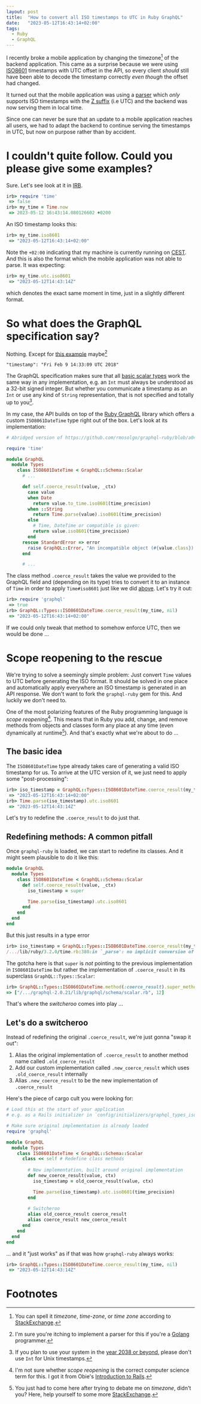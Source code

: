 ```yaml
---
layout: post
title:  "How to convert all ISO timestamps to UTC in Ruby GraphQL"
date:   "2023-05-12T16:43:14+02:00"
tags:
  - Ruby
  - GraphQL 
---
```


I recently broke a mobile application by changing the timezone[^timezone] of the backend application.
This came as a surprise because we were using [ISO8601][ISO8601] timestamps with UTC offset in the API,
so every client _should_ still have been able to decode the timestamp correctly _even though_ the offset had changed.

It turned out that the mobile application was using a [parser][ISO_INSTANT] which _only_ supports ISO timestamps
with the [Z suffix][ISO8601_Z] (i.e UTC) and the backend was now serving them in local time.

Since one can never be sure that an update to a mobile application reaches all users, we had to adapt the backend
to continue serving the timestamps in UTC, but now on purpose rather than by accident.

# I couldn't quite follow. Could you please give some examples?

Sure. Let's see look at it in [IRB][IRB].

```ruby
irb> require 'time'
 => false
irb> my_time = Time.now
 => 2023-05-12 16:43:14.080126602 +0200 
```

An ISO timestamp looks this:

```ruby
irb> my_time.iso8601
 => "2023-05-12T16:43:14+02:00" 
```

Note the `+02:00` indicating that my machine is currently running on [CEST][CEST].
And this is also the format which the mobile application was not able to parse. It was expecting:

```ruby
irb> my_time.utc.iso8601
 => "2023-05-12T14:43:14Z" 
```

which denotes the exact same moment in time, just in a slightly different format. 

# So what does the GraphQL specification say?

Nothing. Except for [this example](https://spec.graphql.org/October2021/#example-8b658) maybe[^go_parse_yourself]

```
"timestamp": "Fri Feb 9 14:33:09 UTC 2018"
```

The GraphQL specification makes sure that all [basic scalar types][GraphQL_Scalars] work the same way
in any implementation, e.g. an `Int` must always be understood as a 32-bit signed integer.
But whether you communicate a timestamp as an `Int` or use any kind of `String` representation,
that is not specified and totally up to you[^y2k38].

In my case, the API builds on top of the [Ruby GraphQL][graphql-ruby] library which offers
a custom `ISO8061DateTime` type right out of the box. Let's look at its implementation:

```ruby
# Abridged version of https://github.com/rmosolgo/graphql-ruby/blob/a048682e6d8468d16947ee1c80946dd23c5d91f9/lib/graphql/types/iso_8601_date_time.rb

require 'time'

module GraphQL
  module Types
    class ISO8601DateTime < GraphQL::Schema::Scalar
      # ...

      def self.coerce_result(value, _ctx)
        case value
        when Date
          return value.to_time.iso8601(time_precision)
        when ::String
          return Time.parse(value).iso8601(time_precision)
        else
          # Time, DateTime or compatible is given:
          return value.iso8601(time_precision)
        end
      rescue StandardError => error
        raise GraphQL::Error, "An incompatible object (#{value.class}) was given to #{self}. Make sure that only Times, Dates, DateTimes, and well-formatted Strings are used with this type. (#{error.message})"
      end

      # ...
```

The class method `.coerce_result` takes the value we provided to the GraphQL field and (depending on its type)
tries to convert it to an instance of `Time` in order to apply `Time#iso8601` just like we did
[above](#i-couldnt-quite-follow-could-you-please-give-some-examples). Let's try it out:

```ruby
irb> require 'graphql'
 => true
irb> GraphQL::Types::ISO8601DateTime.coerce_result(my_time, nil)
 => "2023-05-12T16:43:14+02:00" 
```

If we could only tweak that method to somehow enforce UTC, then we would be done ...

# Scope reopening to the rescue

We're trying to solve a seemingly simple problem: Just convert `Time` values to UTC before generating the ISO format.
It should be solved in one place and automatically apply everywhere an ISO timestamp is generated in an API response.
We don't want to fork the `graphql-ruby` gem for this. And luckily we don't need to.

One of the most polarizing features of the Ruby programming language is _scope reopening_[^scope_reopening].
This means that in Ruby you add, change, and remove methods from objects and classes
form any place at any time (even dynamically at runtime[^runtime]).
And that's exactly what we're about to do ...

## The basic idea

The `ISO8601DateTime` type already takes care of generating a valid ISO timestamp for us.
To arrive at the UTC version of it, we just need to apply some "post-processing":

```ruby
irb> iso_timestamp = GraphQL::Types::ISO8601DateTime.coerce_result(my_time, nil)
 => "2023-05-12T16:43:14+02:00" 
irb> Time.parse(iso_timestamp).utc.iso8601
 => "2023-05-12T14:43:14Z"
```

Let's try to redefine the `.coerce_result` to do just that.

## Redefining methods: A common pitfall

Once `graphql-ruby` is loaded, we can start to redefine its classes.
And it might seem plausible to do it like this:

```ruby
module GraphQL
  module Types
    class ISO8601DateTime < GraphQL::Schema::Scalar
      def self.coerce_result(value, _ctx)
        iso_timestamp = super

        Time.parse(iso_timestamp).utc.iso8601
      end
    end
  end
end
```

But this just results in a type error

```ruby
irb> iso_timestamp = GraphQL::Types::ISO8601DateTime.coerce_result(my_time, nil)
/.../lib/ruby/3.2.0/time.rb:380:in `_parse': no implicit conversion of Time into String (TypeError)
```

The gotcha here is that `super` is _not_ pointing to the previous implementation in `ISO8601DateTime`
but rather the implementation of `.coerce_result` in its superclass `GraphQL::Types::Scalar`:

```ruby
irb> GraphQL::Types::ISO8601DateTime.method(:coerce_result).super_method.source_location
=> ["/.../graphql-2.0.21/lib/graphql/schema/scalar.rb", 12]
```

That's where the _switcheroo_ comes into play ...

##  Let's do a switcheroo

Instead of redefining the original `.coerce_result`, we're just gonna "swap it out":

1. Alias the original implementation of `.coerce_result` to another method name called `.old_coerce_result`
2. Add our custom implementation called `.new_coerce_result` which uses `.old_coerce_result` internally
3. Alias `.new_coerce_result` to be the new implementation of `.coerce_result`

Here's the piece of cargo cult you were looking for:

```ruby
# Load this at the start of your application
# e.g. as a Rails initializer in `config/initializers/graphql_types_iso_8601_date_time.rb`

# Make sure original implementation is already loaded
require 'graphql'

module GraphQL
  module Types
    class ISO8601DateTime < GraphQL::Schema::Scalar
      class << self # Redefine class methods
        
        # New implementation, built around original implementation
        def new_coerce_result(value, ctx)
          iso_timestamp = old_coerce_result(value, ctx)

          Time.parse(iso_timestamp).utc.iso8601(time_precision)
        end
        
        # Switcheroo
        alias old_coerce_result coerce_result
        alias coerce_result new_coerce_result
      end
    end
  end
end
```

... and it "just works" as if that was how `graphql-ruby` always works:

```ruby
irb> GraphQL::Types::ISO8601DateTime.coerce_result(my_time, nil)
 => "2023-05-12T14:43:14Z" 
```

# Footnotes

[^timezone]: You can spell it _timezone_, _time-zone_, or _time zone_ according to [StackExchange](https://english.stackexchange.com/a/3937).
[^go_parse_yourself]: I'm sure you're itching to implement a parser for this if you're a [Golang](https://youtu.be/vcFBwt1nu2U?t=2980) programmer.
[^y2k38]: If you plan to use your system in the [year 2038 or beyond](https://en.wikipedia.org/wiki/Year_2038_problem), please don't use `Int` for Unix timestamps. 
[^scope_reopening]: I'm not sure whether _scope reopening_ is the correct computer science term for this. I got it from Obie's [Introduction to Rails](https://ruby-doc.org/docs/Introduction%20to%20Ruby%20and%20RoR%20given%20to%20the%20Agile%20Atlanta%20User%20Group/Ruby%20On%20Rails.ppt).
[^runtime]: You just had to come here after trying to debate me on _timezone_, didn't you? Here, help yourself to some more [StackExchange](https://english.stackexchange.com/a/67029).

[CEST]: https://en.wikipedia.org/wiki/Central_European_Summer_Time
[graphql-ruby]: https://github.com/rmosolgo/graphql-ruby
[GraphQL_Scalars]: https://spec.graphql.org/October2021/#sec-Scalars
[IRB]: https://de.wikipedia.org/wiki/Interactive_Ruby_Shell
[ISO8601]: https://en.wikipedia.org/wiki/ISO_8601
[ISO8601_Z]: https://en.wikipedia.org/wiki/ISO_8601#Coordinated_Universal_Time_(UTC)
[ISO_INSTANT]: https://docs.oracle.com/en/java/javase/17/docs/api/java.base/java/time/format/DateTimeFormatter.html#ISO_INSTANT

